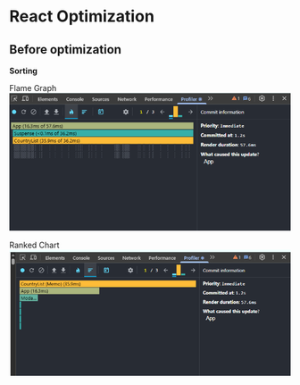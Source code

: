 # React Optimization

## Before optimization

**Sorting**

Flame Graph
![Flame Graph for sorting](./public/imges/flame_columns_before.png)

Ranked Chart
![Ranked Chart for sorting](./public/imges/ranked_columns_before.png)

